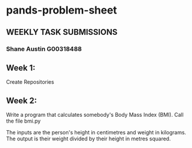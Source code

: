 # pands-problem-sheet
## WEEKLY TASK SUBMISSIONS
### Shane Austin G00318488

## Week 1:

Create Repositories

## Week 2:

Write a program that calculates somebody's Body Mass Index (BMI). Call the file bmi.py

The inputs are the person's height in centimetres and weight in kilograms.
The output  is their weight divided by their height in metres squared.

